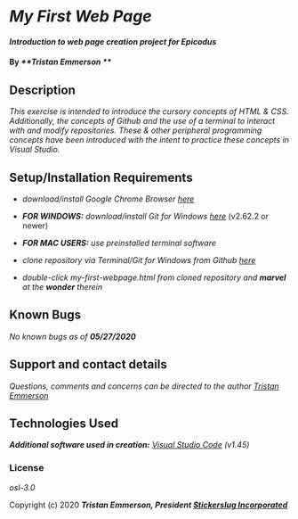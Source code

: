 
# _My First Web Page_

  

#### _Introduction to web page creation project for Epicodus_	

  

#### By _**Tristan Emmerson **_

  

## Description

  

_This exercise is intended to introduce the cursory concepts of HTML & CSS. Additionally, the concepts of Github and the use of a terminal to interact with and modify repositories. These & other peripheral programming concepts have been introduced with the intent to practice these concepts in Visual Studio._



## Setup/Installation Requirements

  

*  _download/install Google Chrome Browser [here](https://www.google.com/chrome/)_

*  _**FOR WINDOWS:** download/install Git for Windows [here](https://gitforwindows.org/)_ (v2.62.2 or newer)

*  _**FOR MAC USERS:** use preinstalled terminal software_

*  _clone repository via Terminal/Git for Windows from Github [here](https://github.com/tmemmerson/my-first-webpage.git)_

*  _double-click my-first-webpage.html from cloned repository and **marvel** at the **wonder** therein_

  

## Known Bugs

  

_No known bugs as of **05/27/2020**_

  

## Support and contact details

  

_Questions, comments and concerns can be directed to the author [Tristan Emmerson](tristan@stickerslug.com)_

  

## Technologies Used

  

_**Additional software used in creation:** [Visual Studio Code](https://code.visualstudio.com/) (v1.45)_

  

### License

  

*osl-3.0*

  

Copyright (c) 2020 **_Tristan Emmerson, President [Stickerslug Incorporated](http://stickerslug.com)_**